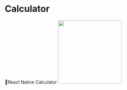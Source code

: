 # Calculator
🔢React Native Calculator
<img src="https://user-images.githubusercontent.com/101608447/229770182-c5e39744-f612-49e3-b466-a58ea3ed3485.png" width="200" />
